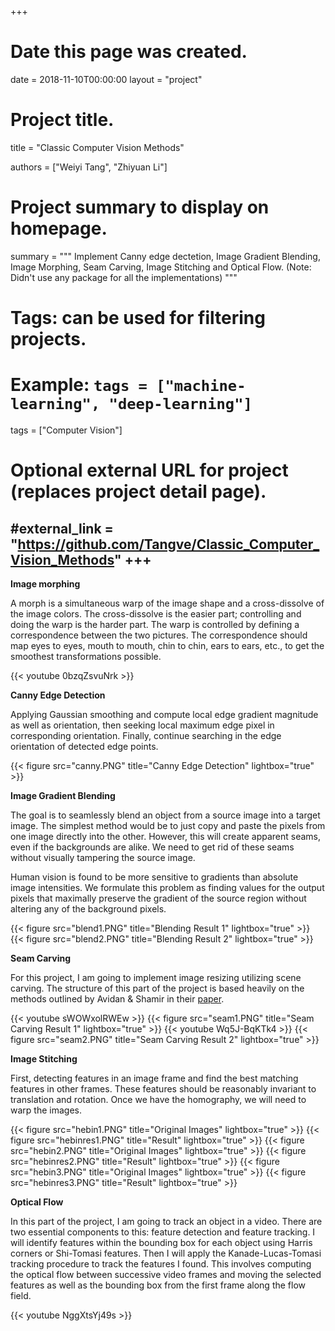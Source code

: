 +++
# Date this page was created.
date = 2018-11-10T00:00:00
layout = "project"

# Project title.
title = "Classic Computer Vision Methods"


authors = ["Weiyi Tang", "Zhiyuan Li"]

# Project summary to display on homepage.
summary = """
Implement Canny edge dectetion, Image Gradient Blending, Image Morphing, Seam Carving, Image Stitching and Optical Flow. (Note: Didn't use any package for all the implementations)
 """

# Tags: can be used for filtering projects.
# Example: `tags = ["machine-learning", "deep-learning"]`
tags = ["Computer Vision"]

# Optional external URL for project (replaces project detail page).
#external_link = "https://github.com/Tangve/Classic_Computer_Vision_Methods"
+++
---
**Image morphing**<br>

A morph is a simultaneous warp of the image shape and a cross-dissolve of the image colors. The cross-dissolve is the easier part; controlling and doing the warp is the harder part. The warp is controlled by defining a correspondence between the two pictures. The correspondence should map eyes to eyes, mouth to mouth, chin to chin, ears to ears, etc., to get the smoothest transformations possible.

{{< youtube 0bzqZsvuNrk >}}<br>


**Canny Edge Detection**<br>

Applying Gaussian smoothing and compute local edge gradient magnitude as well as orientation, then seeking local maximum edge pixel in corresponding orientation. Finally, continue searching in the edge orientation of detected edge points.

{{< figure src="canny.PNG" title="Canny Edge Detection" lightbox="true" >}}<br>


**Image Gradient Blending**<br>

The goal is to seamlessly blend an object from a source image into a target image. The simplest method would be to just copy and paste the pixels from one image directly into the other. However, this will create apparent seams, even if the backgrounds are alike. We need to get rid of these seams without visually tampering the source image.

Human vision is found to be more sensitive to gradients than absolute image intensities. We formulate this problem as finding values for the output pixels that maximally preserve the gradient of the source region without altering any of the background pixels.

{{< figure src="blend1.PNG" title="Blending Result 1" lightbox="true" >}}
{{< figure src="blend2.PNG" title="Blending Result 2" lightbox="true" >}}<br>


**Seam Carving**<br>

For this project, I am going to implement image resizing utilizing scene carving. The structure of this part of the project is based heavily on the methods outlined by Avidan & Shamir in their [paper](http://www.faculty.idc.ac.il/arik/SCWeb/imret/index.html).

{{< youtube sWOWxolRWEw >}}
{{< figure src="seam1.PNG" title="Seam Carving Result 1" lightbox="true" >}}
{{< youtube Wq5J-BqKTk4 >}}
{{< figure src="seam2.PNG" title="Seam Carving Result 2" lightbox="true" >}}<br>


**Image Stitching**<br>

First, detecting features in an image frame and find the best matching features in other frames. These features should be reasonably invariant to translation and rotation. Once we have the homography, we will need to warp the images.

{{< figure src="hebin1.PNG" title="Original Images" lightbox="true" >}}
{{< figure src="hebinres1.PNG" title="Result" lightbox="true" >}}
{{< figure src="hebin2.PNG" title="Original Images" lightbox="true" >}}
{{< figure src="hebinres2.PNG" title="Result" lightbox="true" >}}
{{< figure src="hebin3.PNG" title="Original Images" lightbox="true" >}}
{{< figure src="hebinres3.PNG" title="Result" lightbox="true" >}}<br>


**Optical Flow**<br>

In this part of the project, I am going to track an object in a video. There are two essential components to this: feature detection and feature tracking. I will identify features within the bounding box for each object using Harris corners or Shi-Tomasi features. Then I will apply the Kanade-Lucas-Tomasi tracking procedure to track the features I found. This involves computing the optical flow between successive video frames and moving the selected features as well as the bounding box from the first frame along the flow field.

{{< youtube NggXtsYj49s >}}

